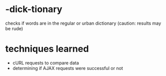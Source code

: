 # -dick-tionary
checks if words are in the regular or urban dictionary (caution: results may be rude)

# techniques learned
* cURL requests to compare data
* determining if AJAX requests were successful or not
